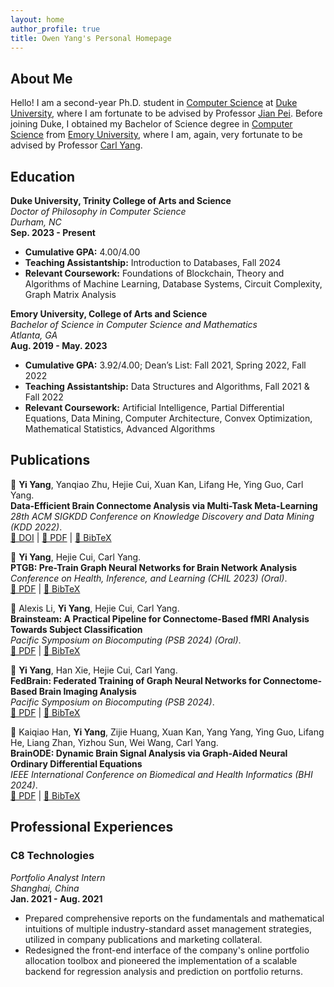 ```yaml
---
layout: home
author_profile: true
title: Owen Yang's Personal Homepage
---
```


<!-- <style>
  body {
    font-size: 16px;
  }
  h1 {
    font-size: 2em;
  }
  /* Add other custom styles here */
</style> -->

## About Me

Hello! I am a second-year Ph.D. student in [Computer Science](https://cs.duke.edu/) at [Duke University](https://duke.edu/), where I am fortunate to be advised by Professor [Jian Pei](https://sites.google.com/view/jpei/jian-peis-homepage). Before joining Duke, I obtained my Bachelor of Science degree in [Computer Science](https://computerscience.emory.edu/) from [Emory University](https://www.emory.edu/home/index.html), where I am, again, very fortunate to be advised by Professor [Carl Yang](https://www.cs.emory.edu/~jyang71/).

## Education

**Duke University, Trinity College of Arts and Science**  
*Doctor of Philosophy in Computer Science*  
*Durham, NC*  
**Sep. 2023 - Present**
- **Cumulative GPA:** 4.00/4.00
- **Teaching Assistantship:** Introduction to Databases, Fall 2024
- **Relevant Coursework:** Foundations of Blockchain, Theory and Algorithms of Machine Learning, Database Systems, Circuit Complexity, Graph Matrix Analysis

**Emory University, College of Arts and Science**  
*Bachelor of Science in Computer Science and Mathematics*  
*Atlanta, GA*  
**Aug. 2019 - May. 2023**
- **Cumulative GPA:** 3.92/4.00; Dean’s List: Fall 2021, Spring 2022, Fall 2022
- **Teaching Assistantship:** Data Structures and Algorithms, Fall 2021 & Fall 2022
- **Relevant Coursework:** Artificial Intelligence, Partial Differential Equations, Data Mining, Computer Architecture, Convex Optimization, Mathematical Statistics, Advanced Algorithms

## Publications

📖 **Yi Yang**, Yanqiao Zhu, Hejie Cui, Xuan Kan, Lifang He, Ying Guo, Carl Yang.  
**Data-Efficient Brain Connectome Analysis via Multi-Task Meta-Learning**  
  *28th ACM SIGKDD Conference on Knowledge Discovery and Data Mining (KDD 2022)*.  
  [🔗 DOI](https://doi.org/10.1145/3534678.3542680) | [📄 PDF](path/to/pdf) | [📜 BibTeX](path/to/bibtex)

📖 **Yi Yang**, Hejie Cui, Carl Yang.  
  **PTGB: Pre-Train Graph Neural Networks for Brain Network Analysis**  
  *Conference on Health, Inference, and Learning (CHIL 2023) (Oral)*.  
  [📄 PDF](path/to/pdf) | [📜 BibTeX](path/to/bibtex)

📖 Alexis Li, **Yi Yang**, Hejie Cui, Carl Yang.  
  **Brainsteam: A Practical Pipeline for Connectome-Based fMRI Analysis Towards Subject Classification**  
  *Pacific Symposium on Biocomputing (PSB 2024) (Oral)*.  
  [📄 PDF](path/to/pdf) | [📜 BibTeX](path/to/bibtex)

📖 **Yi Yang**, Han Xie, Hejie Cui, Carl Yang.  
  **FedBrain: Federated Training of Graph Neural Networks for Connectome-Based Brain Imaging Analysis**  
  *Pacific Symposium on Biocomputing (PSB 2024)*.  
  [📄 PDF](path/to/pdf) | [📜 BibTeX](path/to/bibtex)

📖 Kaiqiao Han, **Yi Yang**, Zijie Huang, Xuan Kan, Yang Yang, Ying Guo, Lifang He, Liang Zhan, Yizhou Sun, Wei Wang, Carl Yang.  
  **BrainODE: Dynamic Brain Signal Analysis via Graph-Aided Neural Ordinary Differential Equations**  
  *IEEE International Conference on Biomedical and Health Informatics (BHI 2024)*.  
  [📄 PDF](path/to/pdf) | [📜 BibTeX](path/to/bibtex)

## Professional Experiences

### C8 Technologies
*Portfolio Analyst Intern*  
*Shanghai, China*  
**Jan. 2021 - Aug. 2021**
- Prepared comprehensive reports on the fundamentals and mathematical intuitions of multiple industry-standard asset management strategies, utilized in company publications and marketing collateral.
- Redesigned the front-end interface of the company's online portfolio allocation toolbox and pioneered the implementation of a scalable backend for regression analysis and prediction on portfolio returns.